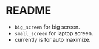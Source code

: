 # README

- `big_screen` for big screen.
- `small_screen` for laptop screen.
- currently is for auto maximize.

